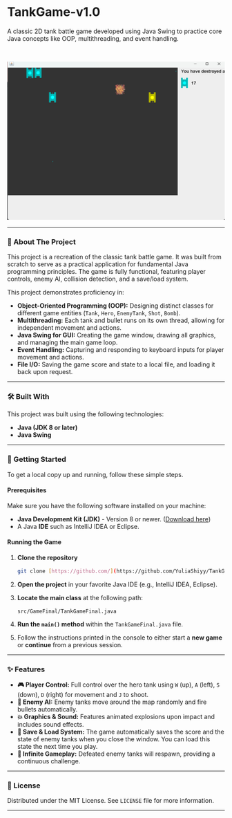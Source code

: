 # TankGame-v1.0

A classic 2D tank battle game developed using Java Swing to practice core Java concepts like OOP, multithreading, and event handling.

<br>

<p align="center">
  <img src="GameScreenshots/HitAnEnemyTank.png" alt="Game Screenshot" width="700">
</p>

---

### 🌟 About The Project

This project is a recreation of the classic tank battle game. It was built from scratch to serve as a practical application for fundamental Java programming principles. The game is fully functional, featuring player controls, enemy AI, collision detection, and a save/load system.

This project demonstrates proficiency in:
* **Object-Oriented Programming (OOP):** Designing distinct classes for different game entities (`Tank`, `Hero`, `EnemyTank`, `Shot`, `Bomb`).
* **Multithreading:** Each tank and bullet runs on its own thread, allowing for independent movement and actions.
* **Java Swing for GUI:** Creating the game window, drawing all graphics, and managing the main game loop.
* **Event Handling:** Capturing and responding to keyboard inputs for player movement and actions.
* **File I/O:** Saving the game score and state to a local file, and loading it back upon request.

---

### 🛠️ Built With

This project was built using the following technologies:

* **Java (JDK 8 or later)**
* **Java Swing**

---

### 🚀 Getting Started

To get a local copy up and running, follow these simple steps.

#### Prerequisites

Make sure you have the following software installed on your machine:
* **Java Development Kit (JDK)** - Version 8 or newer. ([Download here](https://www.oracle.com/java/technologies/downloads/))
* A Java **IDE** such as IntelliJ IDEA or Eclipse.

#### Running the Game

1.  **Clone the repository**
    ```sh
    git clone [https://github.com/](https://github.com/YuliaShiyy/TankGame-v1.0].git
    ```
2.  **Open the project** in your favorite Java IDE (e.g., IntelliJ IDEA, Eclipse).

3.  **Locate the main class** at the following path:
    ```
    src/GameFinal/TankGameFinal.java
    ```
4.  **Run the `main()` method** within the `TankGameFinal.java` file.

5.  Follow the instructions printed in the console to either start a **new game** or **continue** from a previous session.

---

### ✨ Features

* **🎮 Player Control:** Full control over the hero tank using `W` (up), `A` (left), `S` (down), `D` (right) for movement and `J` to shoot.
* **🤖 Enemy AI:** Enemy tanks move around the map randomly and fire bullets automatically.
* **💥 Graphics & Sound:** Features animated explosions upon impact and includes sound effects.
* **💾 Save & Load System:** The game automatically saves the score and the state of enemy tanks when you close the window. You can load this state the next time you play.
* **🔄 Infinite Gameplay:** Defeated enemy tanks will respawn, providing a continuous challenge.

---

### 📜 License

Distributed under the MIT License. See `LICENSE` file for more information.

---
